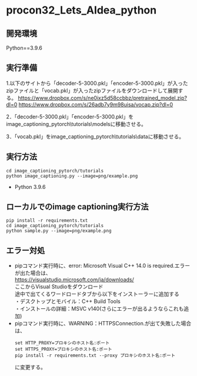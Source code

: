 # procon32_Lets_AIdea_python
## 開発環境
Python==3.9.6

## 実行準備
1.以下のサイトから「decoder-5-3000.pkl」「encoder-5-3000.pkl」が入ったzipファイルと「vocab.pkl」が入ったzipファイルをダウンロードして展開する。
https://www.dropbox.com/s/ne0ixz5d58ccbbz/pretrained_model.zip?dl=0
https://www.dropbox.com/s/26adb7y9m98uisa/vocap.zip?dl=0

2．「decoder-5-3000.pkl」「encoder-5-3000.pkl」をimage_captioning_pytorch\tutorials\modelsに移動させる。

3．「vocab.pkl」をimage_captioning_pytorch\tutorials\dataに移動させる。

## 実行方法

```
cd image_captioning_pytorch/tutorials  
python image_captioning.py --image=png/example.png 
```
- Python 3.9.6

## ローカルでのimage captioning実行方法

```
pip install -r requirements.txt  
cd image_captioning_pytorch/tutorials  
python sample.py --image=png/example.png  
```

## エラー対処  
- pipコマンド実行時に、error: Microsoft Visual C++ 14.0 is required.エラーが出た場合は、  
https://visualstudio.microsoft.com/ja/downloads/  
ここからVisual Studioをダウンロード  
途中で出てくるワードロードタブから以下をインストーラーに追加する  
・デスクトップとモバイル：C++ Build Tools  
・インストールの詳細：MSVC v140(さらにエラーが出るようならこれも追加)  
- pipコマンド実行時に、WARNING：HTTPSConnection.が出て失敗した場合は、  
    ```
    set HTTP_PROXY=プロキシのホスト名:ポート
    set HTTPS_PROXY=プロキシのホスト名:ポート
    pip install -r requirements.txt --proxy プロキシのホスト名:ポート
    ```
    に変更する。
